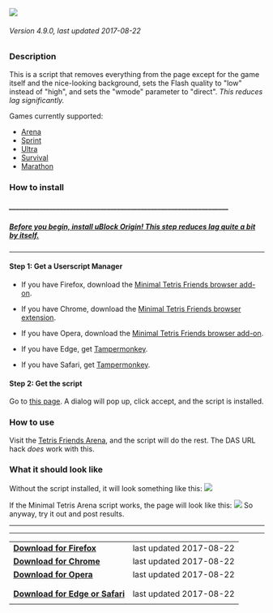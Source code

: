  ![](http://i.imgur.com/1njY7qe.png)
###### Version 4.9.0, last updated 2017-08-22

### Description
This is a script that removes everything from the page except for the game itself and the nice-looking background, sets the Flash quality to "low" instead of "high", and sets the "wmode" parameter to "direct". *This reduces lag significantly.*

Games currently supported:
* [Arena](http://www.tetrisfriends.com/games/Live/game.php)
* [Sprint](http://www.tetrisfriends.com/games/Sprint/game.php)
* [Ultra](http://www.tetrisfriends.com/games/Ultra/game.php)
* [Survival](http://www.tetrisfriends.com/games/Survival/game.php)
* [Marathon](http://www.tetrisfriends.com/games/Marathon/game.php)

### How to install

##### _________________________________________________________________
##### **[Before you begin, install uBlock Origin! This step reduces lag quite a bit by itself.](https://github.com/gorhill/uBlock/#chromium)**
___

#### Step 1: Get a Userscript Manager
* If you have Firefox, download the [Minimal Tetris Friends browser add-on](https://addons.mozilla.org/firefox/addon/mtf/).

* If you have Chrome, download the [Minimal Tetris Friends browser extension](https://chrome.google.com/webstore/detail/minimal-tetris-friends/jmcfgfebjmfodjnmgicmkpkbpbfelhki).

* If you have Opera, download the [Minimal Tetris Friends browser add-on](https://addons.opera.com/extensions/details/minimal-tetris-friends/).

* If you have Edge, get [Tampermonkey](https://www.microsoft.com/store/apps/9NBLGGH5162S).

* If you have Safari, get [Tampermonkey](https://safari.tampermonkey.net/tampermonkey.safariextz).

#### Step 2: Get the script
Go to [this page](https://raw.githubusercontent.com/morningpee/mtf/4.9.0/mtf.user.js). A dialog will pop up, click accept, and the script is installed.

### How to use

Visit the [Tetris Friends Arena](http://www.tetrisfriends.com/games/Live/game.php), and the script will do the rest. The DAS URL hack *does* work with this.

### What it should look like
Without the script installed, it will look something like this:
![](http://i.imgur.com/08BJLH4.png)

If the Minimal Tetris Arena script works, the page will look like this:
![](http://i.imgur.com/RL8nTBB.png)
So anyway, try it out and post results.

---
---
|||
--- | ---:
**[Download for Firefox](https://addons.mozilla.org/firefox/addon/mtf/)** | last updated 2017-08-22 |
**[Download for Chrome](https://chrome.google.com/webstore/detail/minimal-tetris-friends/jmcfgfebjmfodjnmgicmkpkbpbfelhki)** | last updated 2017-08-22 |
**[Download for Opera](https://addons.opera.com/en/extensions/details/minimal-tetris-friends/)** | last updated 2017-08-22 |
|||
|||
**[Download for Edge or Safari](https://raw.githubusercontent.com/morningpee/mtf/4.9.0/mtf.user.js)** | last updated 2017-08-22 |
|||size=1]last updated 2017-08-22[/size]

